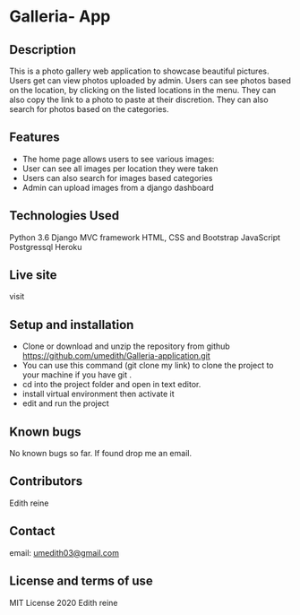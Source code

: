
# Galleria- App

## Description

This is a photo gallery web application to showcase beautiful pictures. Users get can view photos uploaded by admin. Users can see photos based on the location, by clicking on the listed locations in the menu. They can also copy the link to a photo to paste at their discretion. They can also search for photos based on the categories.

## Features

- The home page allows users to see various images:
- User can see all images per location they were taken
- Users can also search for images based categories
- Admin can upload images from a django dashboard

## Technologies Used

Python 3.6
Django MVC framework
HTML, CSS and Bootstrap
JavaScript
Postgressql
Heroku

## Live site
visit

## Setup and installation

- Clone or download and unzip the repository from github https://github.com/umedith/Galleria-application.git
- You can use this command (git clone my link) to clone the project to your machine if you have git .
- cd into the project folder and open in text editor.
- install virtual environment then activate it
- edit and run the project

## Known bugs

No known bugs so far. If found drop me an email.

## Contributors

Edith reine

## Contact

email: umedith03@gmail.com

## License and terms of use

MIT License 2020 Edith reine